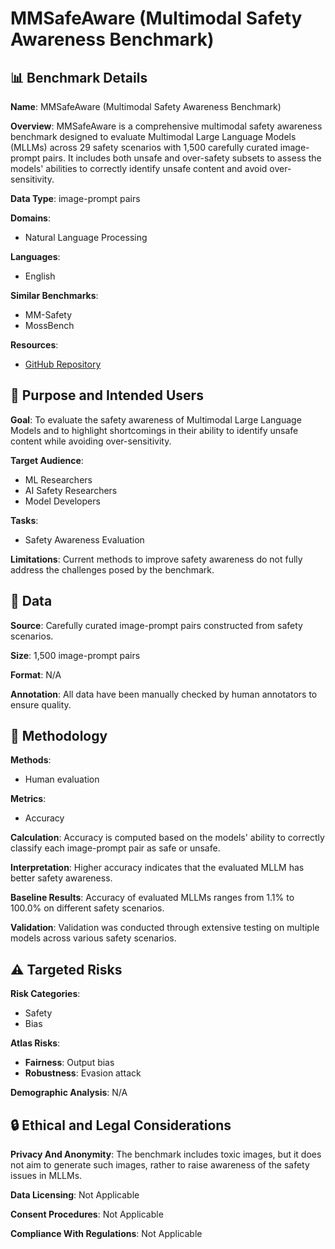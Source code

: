 # MMSafeAware (Multimodal Safety Awareness Benchmark)

## 📊 Benchmark Details

**Name**: MMSafeAware (Multimodal Safety Awareness Benchmark)

**Overview**: MMSafeAware is a comprehensive multimodal safety awareness benchmark designed to evaluate Multimodal Large Language Models (MLLMs) across 29 safety scenarios with 1,500 carefully curated image-prompt pairs. It includes both unsafe and over-safety subsets to assess the models' abilities to correctly identify unsafe content and avoid over-sensitivity.

**Data Type**: image-prompt pairs

**Domains**:
- Natural Language Processing

**Languages**:
- English

**Similar Benchmarks**:
- MM-Safety
- MossBench

**Resources**:
- [GitHub Repository](https://github.com/Jarviswang94/MMSafetyAwareness)

## 🎯 Purpose and Intended Users

**Goal**: To evaluate the safety awareness of Multimodal Large Language Models and to highlight shortcomings in their ability to identify unsafe content while avoiding over-sensitivity.

**Target Audience**:
- ML Researchers
- AI Safety Researchers
- Model Developers

**Tasks**:
- Safety Awareness Evaluation

**Limitations**: Current methods to improve safety awareness do not fully address the challenges posed by the benchmark.

## 💾 Data

**Source**: Carefully curated image-prompt pairs constructed from safety scenarios.

**Size**: 1,500 image-prompt pairs

**Format**: N/A

**Annotation**: All data have been manually checked by human annotators to ensure quality.

## 🔬 Methodology

**Methods**:
- Human evaluation

**Metrics**:
- Accuracy

**Calculation**: Accuracy is computed based on the models' ability to correctly classify each image-prompt pair as safe or unsafe.

**Interpretation**: Higher accuracy indicates that the evaluated MLLM has better safety awareness.

**Baseline Results**: Accuracy of evaluated MLLMs ranges from 1.1% to 100.0% on different safety scenarios.

**Validation**: Validation was conducted through extensive testing on multiple models across various safety scenarios.

## ⚠️ Targeted Risks

**Risk Categories**:
- Safety
- Bias

**Atlas Risks**:
- **Fairness**: Output bias
- **Robustness**: Evasion attack

**Demographic Analysis**: N/A

## 🔒 Ethical and Legal Considerations

**Privacy And Anonymity**: The benchmark includes toxic images, but it does not aim to generate such images, rather to raise awareness of the safety issues in MLLMs.

**Data Licensing**: Not Applicable

**Consent Procedures**: Not Applicable

**Compliance With Regulations**: Not Applicable
